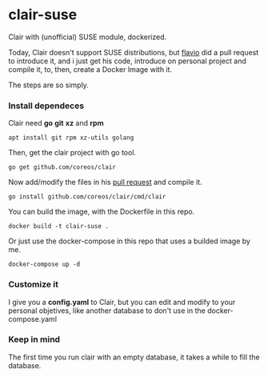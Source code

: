 # clair-suse
Clair with (unofficial) SUSE module, dockerized.

Today, Clair doesn't support SUSE distributions, but [flavio](https://github.com/flavio) did a pull request to introduce it, and i just get his code, introduce on personal project and compile it, to, then, create a Docker Image with it.

The steps are so simply.

### Install dependeces

Clair need **go** **git** **xz** and **rpm**

~~~
apt install git rpm xz-utils golang
~~~

Then, get the clair project with go tool.

~~~
go get github.com/coreos/clair
~~~

Now add/modify the files in his [pull request](https://github.com/coreos/clair/pull/506) and compile it.

~~~
go install github.com/coreos/clair/cmd/clair
~~~

You can build the image, with the Dockerfile in this repo.

~~~
docker build -t clair-suse .
~~~

Or just use the docker-compose in this repo that uses a builded image by me.

~~~
docker-compose up -d
~~~

### Customize it

I give you a **config.yaml** to Clair, but you can edit and modify to your personal objetives, like another database to don't use in the  docker-compose.yaml

### Keep in mind

The first time you run clair with an empty database, it takes a while to fill the database.
